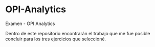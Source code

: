 # OPI-Analytics
Examen - OPI Analytics

Dentro de este repositorio encontrarán el trabajo que me fue posible concluir para los tres ejercicios que seleccioné.

